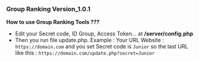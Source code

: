 ### Group Ranking Version_1.0.1
**How to use Group Ranking Tools ???**
+ Edit your Secret code, ID Group, Access Token... at **/server/config.php**
+ Then you run file update.php. Example : Your URL Website : ``https://domain.com`` and you set Secret code is ``Junior`` so the last URL like this : ``https://domain.com/update.php?secret=Junior``
